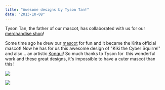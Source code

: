 ```yaml
---
title: "Awesome designs by Tyson Tan!"
date: "2013-10-08"
---
```


Tyson Tan, the father of our mascot, has collaborated with us for our [merchandise shop](http://www.zazzle.com/kritashop)!

Some time ago he drew our [mascot](/images/posts/2013/mascot_20120519_krita3ss.png) for fun and it became the Krita official mascot! Now he has for us this awesome design of "Kiki the Cyber Squirrel" and also... an artistic [Konqui](https://forum.kde.org/viewtopic.php?f=254&t=109758)! So much thanks to Tyson for  this wonderful work and these great designs, it's impossible to have a cuter mascot than this!

![](/images/posts/2013/mascot_20131006_kiki_s.png)

![](/images/posts/2013/mascot_20131006_konqui_t.png)
